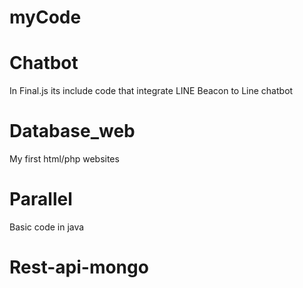 # myCode

# Chatbot
In Final.js its include code that integrate LINE Beacon to Line chatbot

# Database_web
My first html/php websites

# Parallel
Basic code in java

# Rest-api-mongo
